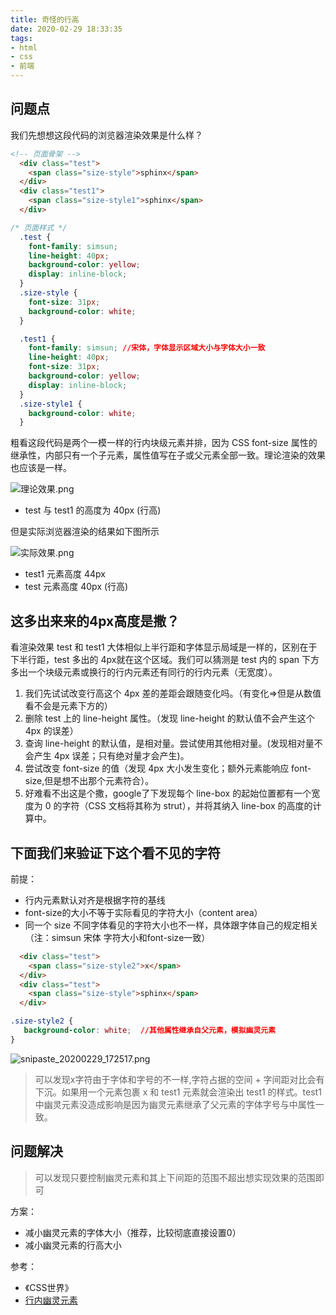 ```yaml
---
title: 奇怪的行高
date: 2020-02-29 18:33:35
tags:
- html
- css
- 前端
---
```

## 问题点

我们先想想这段代码的浏览器渲染效果是什么样？

```html
<!-- 页面骨架 -->
  <div class="test">
    <span class="size-style">sphinx</span>
  </div>
  <div class="test1">
    <span class="size-style1">sphinx</span>
  </div>
```

```css
/* 页面样式 */
  .test {
    font-family: simsun;
    line-height: 40px;
    background-color: yellow;
    display: inline-block;
  }
  .size-style {
    font-size: 31px;
    background-color: white;
  }

  .test1 {
    font-family: simsun; //宋体，字体显示区域大小与字体大小一致
    line-height: 40px;
    font-size: 31px;
    background-color: yellow;
    display: inline-block;
  }
  .size-style1 {
    background-color: white;
  }
```

粗看这段代码是两个一模一样的行内块级元素并排，因为 CSS font-size 属性的继承性，内部只有一个子元素，属性值写在子或父元素全部一致。理论渲染的效果也应该是一样。

![理论效果.png](https://i.loli.net/2020/02/29/nxR3NHB9wcLMzkC.png)

- test 与 test1 的高度为 40px (行高)

但是实际浏览器渲染的结果如下图所示

![实际效果.png](https://i.loli.net/2020/02/29/Pxi9gE8Kqk2MVLb.png)

- test1 元素高度 44px
- test 元素高度 40px (行高)


## 这多出来来的4px高度是撒？

看渲染效果 test 和 test1 大体相似上半行距和字体显示局域是一样的，区别在于下半行距，test 多出的 4px就在这个区域。我们可以猜测是 test 内的 span 下方多出一个块级元素或换行的行内元素还有同行的行内元素（无宽度）。

1. 我们先试试改变行高这个 4px 差的差距会跟随变化吗。（有变化=>但是从数值看不会是元素下方的）
2. 删除 test 上的 line-height 属性。（发现 line-height 的默认值不会产生这个 4px 的误差）
3. 查询 line-height 的默认值，是相对量。尝试使用其他相对量。(发现相对量不会产生 4px 误差；只有绝对量才会产生)。
4. 尝试改变 font-size 的值（发现 4px 大小发生变化；额外元素能响应 font-size,但是想不出那个元素符合）。
5. 好难看不出这是个撒，google了下发现每个 line-box 的起始位置都有一个宽度为 0 的字符（CSS 文档将其称为 strut），并将其纳入 line-box 的高度的计算中。


## 下面我们来验证下这个看不见的字符

前提：
- 行内元素默认对齐是根据字符的基线
- font-size的大小不等于实际看见的字符大小（content area）
- 同一个 size 不同字体看见的字符大小也不一样，具体跟字体自己的规定相关（注：simsun 宋体 字符大小和font-size一致）


```html
  <div class="test">
    <span class="size-style2">x</span>
  </div>
  <div class="test">
    <span class="size-style">sphinx</span>
  </div>
```

```css
.size-style2 {
   background-color: white;  //其他属性继承自父元素，模拟幽灵元素
}
```


![snipaste_20200229_172517.png](https://i.loli.net/2020/02/29/6KvnGcF1tigOVUu.png)

> 可以发现x字符由于字体和字号的不一样,字符占据的空间 + 字间距对比会有下沉。如果用一个元素包裹 x 和 test1 元素就会渲染出 test1 的样式。test1 中幽灵元素没造成影响是因为幽灵元素继承了父元素的字体字号与<span>中属性一致​。​

## 问题解决

> 可以发现只要控制幽灵元素和其上下间距的范围不超出想实现效果的范围即可

方案：
- 减小幽灵元素的字体大小（推荐，比较彻底直接设置0）
- 减小幽灵元素的行高大小


参考：
- 《CSS世界》
- [行内幽灵元素](https://zhuanlan.zhihu.com/p/25808995)